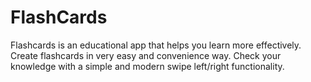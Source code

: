 # FlashCards

Flashcards is an educational app that helps you learn more effectively. Create flashcards in very easy and convenience way. Check your knowledge with a simple and modern swipe left/right functionality.
